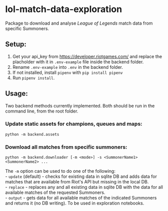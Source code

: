 # lol-match-data-exploration

Package to download and analyse *League of Legends* match data from specific Summoners.  

## Setup:  
1) Get your api_key from https://developer.riotgames.com/ and replace the placholder with it in `.env-example` file inside the backend folder.  
2) Rename `.env-example` into `.env` in the backend folder.  
3) If not installed, install `pipenv` with `pip install pipenv`
4) Run `pipenv install`.
  

## Usage:
Two backend methods currently implemented. Both should be run in the command line, from the root folder. 
### Update static assets for champions, queues and maps:  
    python -m backend.assets  

### Download all matches from specific summoners:  
    python -m backend.downloader [-m <mode>] -s <SummonerName1> <SummonerName2> ...  
The `-m` option can be used to do one of the following:  
        - `update` (default) - checks for existing data in sqlite DB and adds data for matches that are available from Riot's API but missing in the local DB.  
        - `replace` - replaces any and all existing data in sqlite DB with the data for all available matches of the requested Summoners.  
        - `output` - gets data for all available matches of the indicated Summoners and returns it (no DB writing). To be used in exploration notebooks.
